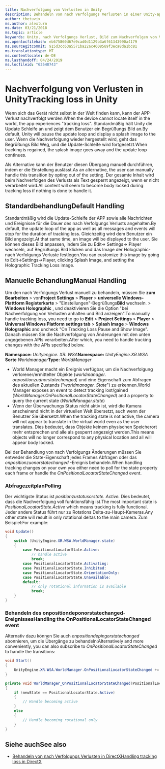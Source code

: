 ```yaml
---
title: Nachverfolgung von Verlusten in Unity
description: Behandeln von nach Verfolgungs Verlusten in einer Unity-app.
author: thetuvix
ms.author: alexturn
ms.date: 03/21/2018
ms.topic: article
keywords: Unity, nach Verfolgungs Verlust, Bild zum Nachverfolgen von Verlusten
ms.openlocfilehash: eb675860d67e9cad0d1129b3a6f61343990a4179
ms.sourcegitcommit: 915d3cc63a5571ba22ac4608589f3eca8da1bc81
ms.translationtype: MT
ms.contentlocale: de-DE
ms.lasthandoff: 04/24/2019
ms.locfileid: "63548743"
---
```

# <a name="tracking-loss-in-unity"></a><span data-ttu-id="cb71d-104">Nachverfolgung von Verlusten in Unity</span><span class="sxs-lookup"><span data-stu-id="cb71d-104">Tracking loss in Unity</span></span>

<span data-ttu-id="cb71d-105">Wenn sich das Gerät nicht selbst in der Welt finden kann, kann der APP-Verlust nachverfolgt werden.</span><span class="sxs-lookup"><span data-stu-id="cb71d-105">When the device cannot locate itself in the world, the app experiences "tracking loss".</span></span> <span data-ttu-id="cb71d-106">Standardmäßig hält Unity die Update Schleife an und zeigt dem Benutzer ein Begrüßungs Bild an.</span><span class="sxs-lookup"><span data-stu-id="cb71d-106">By default, Unity will pause the update loop and display a splash image to the user.</span></span> <span data-ttu-id="cb71d-107">Wenn die Nachverfolgung wieder hergestellt wird, geht das Begrüßungs Bild Weg, und die Update-Schleife wird fortgesetzt.</span><span class="sxs-lookup"><span data-stu-id="cb71d-107">When tracking is regained, the splash image goes away and the update loop continues.</span></span>

<span data-ttu-id="cb71d-108">Als Alternative kann der Benutzer diesen Übergang manuell durchführen, indem er die Einstellung auslässt.</span><span class="sxs-lookup"><span data-stu-id="cb71d-108">As an alternative, the user can manually handle this transition by opting out of the setting.</span></span> <span data-ttu-id="cb71d-109">Der gesamte Inhalt wird beim Nachverfolgen des Verlusts als Text gesperrt angezeigt, wenn er nicht verarbeitet wird.</span><span class="sxs-lookup"><span data-stu-id="cb71d-109">All content will seem to become body locked during tracking loss if nothing is done to handle it.</span></span>

## <a name="default-handling"></a><span data-ttu-id="cb71d-110">Standardbehandlung</span><span class="sxs-lookup"><span data-stu-id="cb71d-110">Default Handling</span></span>

<span data-ttu-id="cb71d-111">Standardmäßig wird die Update-Schleife der APP sowie alle Nachrichten und Ereignisse für die Dauer des nach Verfolgungs Verlusts angehalten.</span><span class="sxs-lookup"><span data-stu-id="cb71d-111">By default, the update loop of the app as well as all messages and events will stop for the duration of tracking loss.</span></span> <span data-ttu-id="cb71d-112">Gleichzeitig wird dem Benutzer ein Bild angezeigt.</span><span class="sxs-lookup"><span data-stu-id="cb71d-112">At that same time, an image will be displayed to the user.</span></span> <span data-ttu-id="cb71d-113">Sie können dieses Bild anpassen, indem Sie zu Edit-> Settings-> Player wechseln, auf Begrüßungs Bild klicken und das Image der Holographic-nach Verfolgungs Verluste festlegen.</span><span class="sxs-lookup"><span data-stu-id="cb71d-113">You can customize this image by going to Edit->Settings->Player, clicking Splash Image, and setting the Holographic Tracking Loss image.</span></span>

## <a name="manual-handling"></a><span data-ttu-id="cb71d-114">Manuelle Behandlung</span><span class="sxs-lookup"><span data-stu-id="cb71d-114">Manual Handling</span></span>

<span data-ttu-id="cb71d-115">Um den nach Verfolgungs Verlust manuell zu behandeln, müssen Sie **zum Bearbeiten** > von**Project Settings** > **Player** > **universelle Windows-Plattform Registerkarte** > "Einstellungen"-Begrüßungs**Bild** wechseln. >  **Windows Holographic** , und deaktivieren Sie die Option "bei Nachverfolgung von Verlusten anhalten und Bild anzeigen".</span><span class="sxs-lookup"><span data-stu-id="cb71d-115">To manually handle tracking loss, you need to go to **Edit** > **Project Settings** > **Player** > **Universal Windows Platform settings tab** > **Splash Image** > **Windows Holographic** and uncheck "On Tracking Loss Pause and Show Image".</span></span> <span data-ttu-id="cb71d-116">Danach müssen Sie die Nachverfolgung von Änderungen mit den unten angegebenen APIs verarbeiten.</span><span class="sxs-lookup"><span data-stu-id="cb71d-116">After which, you need to handle tracking changes with the APIs specified below.</span></span>

<span data-ttu-id="cb71d-117">**Namespace:** *Unityengine. XR. WSA*</span><span class="sxs-lookup"><span data-stu-id="cb71d-117">**Namespace:** *UnityEngine.XR.WSA*</span></span><br>
<span data-ttu-id="cb71d-118">**Sorte** *Worldmanager*</span><span class="sxs-lookup"><span data-stu-id="cb71d-118">**Type:** *WorldManager*</span></span>

* <span data-ttu-id="cb71d-119">World Manager macht ein Ereignis verfügbar, um die Nachverfolgung verlorener/ermittelter Objekte (*worldmanager. onpositionzudnorstatechanged*) und eine Eigenschaft zum Abfragen des aktuellen Zustands ("*worldmanager. State*") zu erkennen.</span><span class="sxs-lookup"><span data-stu-id="cb71d-119">World Manager exposes an event to detect tracking lost/gained (*WorldManager.OnPositionalLocatorStateChanged*) and a property to query the current state (*WorldManager.state*)</span></span>
* <span data-ttu-id="cb71d-120">Wenn der Überwachungs Status nicht aktiv ist, wird die Kamera anscheinend nicht in der virtuellen Welt übersetzt, auch wenn der Benutzer Sie übersetzt.</span><span class="sxs-lookup"><span data-stu-id="cb71d-120">When the tracking state is not active, the camera will not appear to translate in the virtual world even as the user translates.</span></span> <span data-ttu-id="cb71d-121">Dies bedeutet, dass Objekte keinem physischen Speicherort mehr entsprechen und alle als gesperrt angezeigt werden.</span><span class="sxs-lookup"><span data-stu-id="cb71d-121">This means objects will no longer correspond to any physical location and all will appear body locked.</span></span>

<span data-ttu-id="cb71d-122">Bei der Behandlung von nach Verfolgungs Änderungen müssen Sie entweder die State-Eigenschaft jedes Frames Abfragen oder das *onpositionzuonorstatechanged* -Ereignis behandeln.</span><span class="sxs-lookup"><span data-stu-id="cb71d-122">When handling tracking changes on your own you either need to poll for the state property each frame or handle the *OnPositionalLocatorStateChanged* event.</span></span>

### <a name="polling"></a><span data-ttu-id="cb71d-123">Abfragezeitplan</span><span class="sxs-lookup"><span data-stu-id="cb71d-123">Polling</span></span>

<span data-ttu-id="cb71d-124">Der wichtigste Status ist *positionzustatusorstate. Active.* Dies bedeutet, dass die Nachverfolgung voll funktionsfähig ist.</span><span class="sxs-lookup"><span data-stu-id="cb71d-124">The most important state is *PositionalLocatorState.Active* which means tracking is fully functional.</span></span> <span data-ttu-id="cb71d-125">Jeder andere Status führt nur zu Rotations Delta-zu-Haupt-Kameras.</span><span class="sxs-lookup"><span data-stu-id="cb71d-125">Any other state will result in only rotational deltas to the main camera.</span></span> <span data-ttu-id="cb71d-126">Zum Beispiel:</span><span class="sxs-lookup"><span data-stu-id="cb71d-126">For example:</span></span>

```cs
void Update()
{
    switch (UnityEngine.XR.WSA.WorldManager.state)
    {
        case PositionalLocatorState.Active:
            // handle active
            break;
        case PositionalLocatorState.Activating:
        case PositionalLocatorState.Inhibited:
        case PositionalLocatorState.OrientationOnly:
        case PositionalLocatorState.Unavailable:
        default:
            // only rotational information is available
            break;
    }
}
```

### <a name="handling-the-onpositionallocatorstatechanged-event"></a><span data-ttu-id="cb71d-127">Behandeln des onpositiondeponorstatechanged-Ereignisses</span><span class="sxs-lookup"><span data-stu-id="cb71d-127">Handling the OnPositionalLocatorStateChanged event</span></span>

<span data-ttu-id="cb71d-128">Alternativ dazu können Sie auch *onpositiondepingorstatechanged* abonnieren, um die Übergänge zu behandeln:</span><span class="sxs-lookup"><span data-stu-id="cb71d-128">Alternatively and more conveniently, you can also subscribe to *OnPositionalLocatorStateChanged* to handle the transitions:</span></span>

```cs
void Start()
{
    UnityEngine.XR.WSA.WorldManager.OnPositionalLocatorStateChanged += WorldManager_OnPositionalLocatorStateChanged;
}

private void WorldManager_OnPositionalLocatorStateChanged(PositionalLocatorState oldState, PositionalLocatorState newState)
{
    if (newState == PositionalLocatorState.Active)
    {
        // Handle becoming active
    }
    else
    {
        // Handle becoming rotational only
    }
}
```

## <a name="see-also"></a><span data-ttu-id="cb71d-129">Siehe auch</span><span class="sxs-lookup"><span data-stu-id="cb71d-129">See also</span></span>
* [<span data-ttu-id="cb71d-130">Behandeln von nach Verfolgungs Verlusten in DirectX</span><span class="sxs-lookup"><span data-stu-id="cb71d-130">Handling tracking loss in DirectX</span></span>](coordinate-systems-in-directx.md#handling-tracking-loss)
